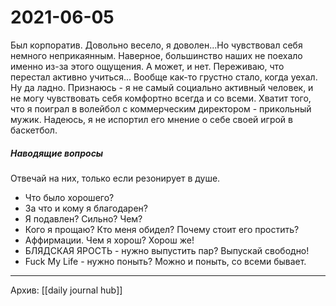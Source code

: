 # 2021-06-05
Был корпоратив.
Довольно весело, я доволен...Но чувствовал себя немного неприкаянным.
Наверное, большинство наших не поехало именно из-за этого ощущения. А может, и нет.
Переживаю, что перестал активно учиться...
Вообще как-то грустно стало, когда уехал.
Ну да ладно.
Признаюсь - я не самый социально активный человек, и не могу чувствовать себя комфортно всегда и со всеми.
Хватит того, что я поиграл в волейбол с коммерческим директором - прикольный мужик.
Надеюсь, я не испортил его мнение о себе своей игрой в баскетбол.


##### Наводящие вопросы
Отвечай на них, только если резонирует в душе.
- Что было хорошего?
- За что и кому я благодарен?
- Я подавлен? Сильно? Чем?
- Кого я прощаю? Кто меня обидел? Почему стоит его простить?
- Аффирмации. Чем я хорош? Хорош же!
- БЛЯДСКАЯ ЯРОСТЬ - нужно выпустить пар? Выпускай свободно!
- Fuck My Life - нужно поныть? Можно и поныть, со всеми бывает.

***
Архив: [[daily journal hub]]